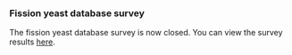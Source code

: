 ### Fission yeast database survey

The fission yeast database survey is now closed. You can view the survey
results [here](/community/2006-fission-yeast-database-survey-results).
